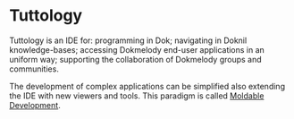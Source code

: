 # Tuttology 

Tuttology is an IDE for: programming in Dok; navigating in Doknil knowledge-bases; accessing Dokmelody end-user applications in an uniform way; supporting the collaboration of Dokmelody groups and communities.

The development of complex applications can be simplified also extending the IDE with new viewers and tools. This paradigm is called [Moldable Development](https://moldabledevelopment.com/).

